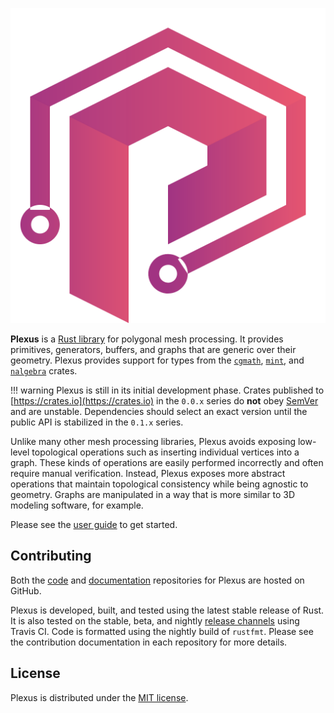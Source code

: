 ![Plexus](img/plexus.svg)

**Plexus** is a [Rust library](https://crates.io/crates/plexus) for polygonal
mesh processing. It provides primitives, generators, buffers, and graphs that
are generic over their geometry. Plexus provides support for types from the
[`cgmath`](https://crates.io/crates/cgmath),
[`mint`](https://crates.io/crates/mint), and
[`nalgebra`](https://crates.io/crates/nalgebra) crates.

!!! warning
    Plexus is still in its initial development phase. Crates published to
    [https://crates.io](https://crates.io) in the `0.0.x` series do **not** obey
    [SemVer](https://doc.rust-lang.org/cargo/reference/specifying-dependencies.html)
    and are unstable. Dependencies should select an exact version until the
    public API is stabilized in the `0.1.x` series.

Unlike many other mesh processing libraries, Plexus avoids exposing low-level
topological operations such as inserting individual vertices into a graph.
These kinds of operations are easily performed incorrectly and often require
manual verification. Instead, Plexus exposes more abstract operations that
maintain topological consistency while being agnostic to geometry. Graphs are
manipulated in a way that is more similar to 3D modeling software, for example.

Please see the [user guide](user-guide/getting-started.md) to get started.

## Contributing

Both the [code](https://github.com/olson-sean-k/plexus) and
[documentation](https://github.com/olson-sean-k/plexus-web) repositories for
Plexus are hosted on GitHub.

Plexus is developed, built, and tested using the latest stable release of Rust.
It is also tested on the stable, beta, and nightly [release
channels](https://doc.rust-lang.org/book/release-channels.html) using Travis
CI. Code is formatted using the nightly build of `rustfmt`. Please see the
contribution documentation in each repository for more details.

## License

Plexus is distributed under the [MIT
license](https://choosealicense.com/licenses/mit/).
